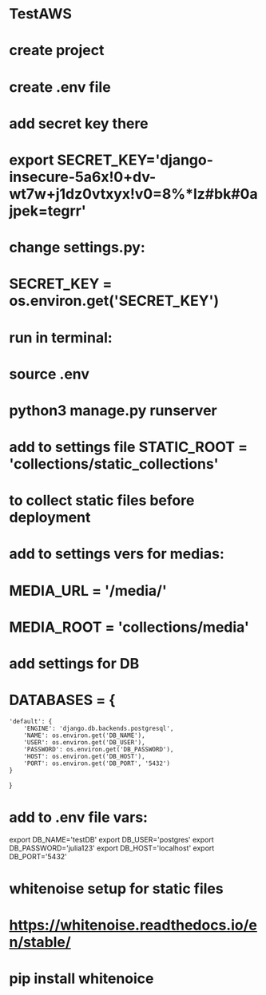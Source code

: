 # TestAWS

# create project
# create .env file
# add secret key there
# export SECRET_KEY='django-insecure-5a6x!0+dv-wt7w+j1dz0vtxyx!v0=8%*lz#bk#0ajpek=tegrr'
# change settings.py:
# SECRET_KEY = os.environ.get('SECRET_KEY')
# run in terminal:
# source .env
# python3 manage.py runserver
# add to settings file STATIC_ROOT = 'collections/static_collections'
# to collect static files before deployment
# add to settings vers for medias:
# MEDIA_URL = '/media/'
# MEDIA_ROOT = 'collections/media'
# add settings for DB
# DATABASES = {
    'default': {
        'ENGINE': 'django.db.backends.postgresql',
        'NAME': os.environ.get('DB_NAME'),
        'USER': os.environ.get('DB_USER'),
        'PASSWORD': os.environ.get('DB_PASSWORD'),
        'HOST': os.environ.get('DB_HOST'),
        'PORT': os.environ.get('DB_PORT', '5432')
    }
}
# add to .env file vars:
export DB_NAME='testDB'
export DB_USER='postgres'
export DB_PASSWORD='julia123'
export DB_HOST='localhost'
export DB_PORT='5432'
# whitenoise setup for static files
# https://whitenoise.readthedocs.io/en/stable/
# pip install whitenoice